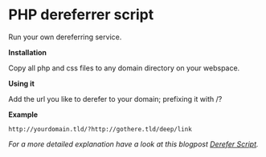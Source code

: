 PHP dereferrer script
===============================

Run your own dereferring service.

__Installation__

Copy all php and css files to any domain directory on your webspace.

__Using it__

Add the url you like to derefer to your domain; prefixing it with /?

__Example__

    http://yourdomain.tld/?http://gothere.tld/deep/link

*For a more detailed explanation have a look at this blogpost [Derefer Script]( http://www.naden.de/blog/derefer-script).*
